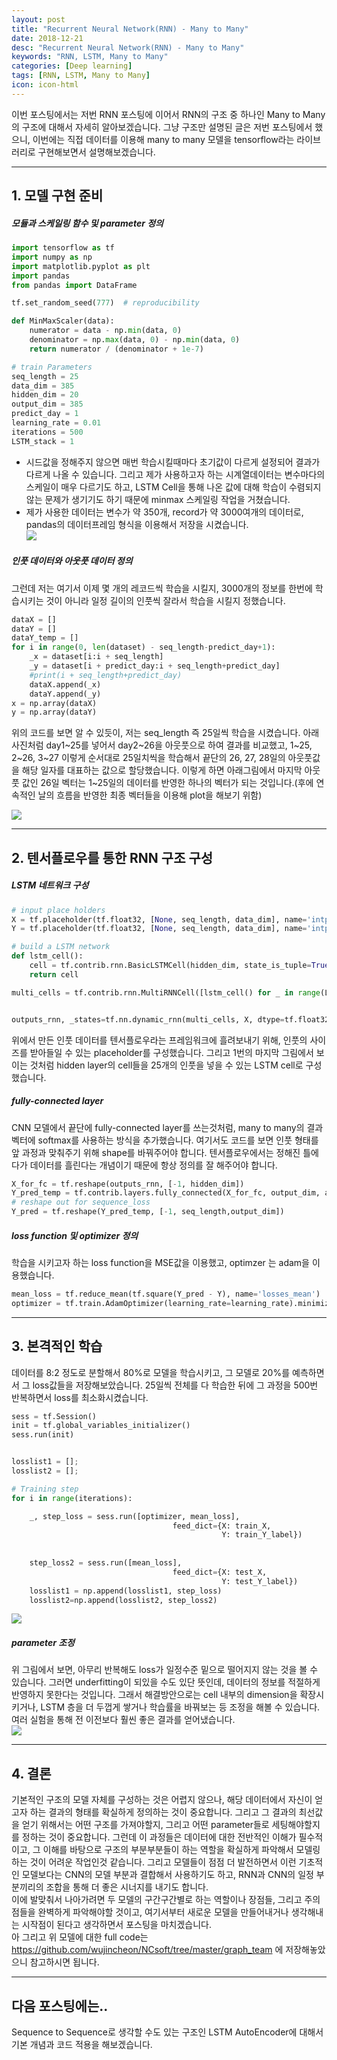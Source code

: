 ```yaml
---
layout: post
title: "Recurrent Neural Network(RNN) - Many to Many"
date: 2018-12-21 
desc: "Recurrent Neural Network(RNN) - Many to Many"
keywords: "RNN, LSTM, Many to Many"
categories: [Deep learning]
tags: [RNN, LSTM, Many to Many]
icon: icon-html
---
```


이번 포스팅에서는 저번 RNN 포스팅에 이어서 RNN의 구조 중 하나인 Many to Many의 구조에 대해서 자세히 알아보겠습니다. 그냥 구조만 설명된 글은 저번 포스팅에서 했으니, 이번에는 직접 데이터를 이용해 many to many 모델을 tensorflow라는 라이브러리로 구현해보면서 설명해보겠습니다.  

---

## 1. 모델 구현 준비  
##### 모듈과 스케일링 함수 및 parameter 정의
```python
import tensorflow as tf
import numpy as np
import matplotlib.pyplot as plt
import pandas
from pandas import DataFrame

tf.set_random_seed(777)  # reproducibility 

def MinMaxScaler(data):
    numerator = data - np.min(data, 0)
    denominator = np.max(data, 0) - np.min(data, 0)
    return numerator / (denominator + 1e-7)

# train Parameters
seq_length = 25
data_dim = 385
hidden_dim = 20
output_dim = 385
predict_day = 1
learning_rate = 0.01
iterations = 500
LSTM_stack = 1
```
- 시드값을 정해주지 않으면 매번 학습시킬때마다 초기값이 다르게 설정되어 결과가 다르게 나올 수 있습니다. 그리고 제가 사용하고자 하는 시계열데이터는 변수마다의 스케일이 매우 다르기도 하고, LSTM Cell을 통해 나온 값에 대해 학습이 수렴되지 않는 문제가 생기기도 하기 때문에 minmax 스케일링 작업을 거쳤습니다.  
- 제가 사용한 데이터는 변수가 약 350개, record가 약 3000여개의 데이터로, pandas의 데이터프레임 형식을 이용해서 저장을 시켰습니다.  
![](https://i.imgur.com/vj9BZ7l.png?1)  

##### 인풋 데이터와 아웃풋 데이터 정의
그런데 저는 여기서 이제 몇 개의 레코드씩 학습을 시킬지, 3000개의 정보를 한번에 학습시키는 것이 아니라 일정 길이의 인풋씩 잘라서 학습을 시킬지 정했습니다. 

```python
dataX = []
dataY = []
dataY_temp = []
for i in range(0, len(dataset) - seq_length-predict_day+1):
    _x = dataset[i:i + seq_length]
    _y = dataset[i + predict_day:i + seq_length+predict_day]
    #print(i + seq_length+predict_day)
    dataX.append(_x)
    dataY.append(_y)
x = np.array(dataX)
y = np.array(dataY)
```
위의 코드를 보면 알 수 있듯이, 저는 seq_length 즉 25일씩 학습을 시켰습니다. 아래 사진처럼 day1~25를 넣어서 day2~26을 아웃풋으로 하여 결과를 비교했고, 1~25, 2~26, 3~27 이렇게 순서대로 25일치씩을 학습해서 끝단의 26, 27, 28일의 아웃풋값을 해당 일자를 대표하는 값으로 할당했습니다. 이렇게 하면 아래그림에서 마지막 아웃풋 값인 26일 벡터는 1~25일의 데이터를 반영한 하나의 벡터가 되는 것입니다.(후에 연속적인 날의 흐름을 반영한 최종 벡터들을 이용해 plot을 해보기 위함)  

![](https://i.imgur.com/u3EB8BX.png?1)
 
---

## 2. 텐서플로우를 통한 RNN 구조 구성  
##### LSTM 네트워크 구성  
```python
# input place holders
X = tf.placeholder(tf.float32, [None, seq_length, data_dim], name='intput_X')
Y = tf.placeholder(tf.float32, [None, seq_length, data_dim], name='intput_Y')

# build a LSTM network
def lstm_cell():
    cell = tf.contrib.rnn.BasicLSTMCell(hidden_dim, state_is_tuple=True) 
    return cell

multi_cells = tf.contrib.rnn.MultiRNNCell([lstm_cell() for _ in range(LSTM_stack)], state_is_tuple=True)


outputs_rnn, _states=tf.nn.dynamic_rnn(multi_cells, X, dtype=tf.float32)
```
위에서 만든 인풋 데이터를 텐서플로우라는 프레임워크에 흘려보내기 위해, 인풋의 사이즈를 받아들일 수 있는 placeholder를 구성했습니다. 그리고 1번의 마지막 그림에서 보이는 것처럼 hidden layer의 cell들을 25개의 인풋을 넣을 수 있는 LSTM cell로 구성했습니다.
  

##### fully-connected layer  
CNN 모델에서 끝단에 fully-connected layer를 쓰는것처럼, many to many의 결과 벡터에 softmax를 사용하는 방식을 추가했습니다. 여기서도 코드를 보면 인풋 형태를 앞 과정과 맞춰주기 위해 shape를 바꿔주어야 합니다. 텐서플로우에서는 정해진 틀에다가 데이터를 흘린다는 개념이기 때문에 항상 정의를 잘 해주어야 합니다.
```python
X_for_fc = tf.reshape(outputs_rnn, [-1, hidden_dim])
Y_pred_temp = tf.contrib.layers.fully_connected(X_for_fc, output_dim, activation_fn=None)  
# reshape out for sequence_loss
Y_pred = tf.reshape(Y_pred_temp, [-1, seq_length,output_dim])
```

##### loss function 및 optimizer 정의
학습을 시키고자 하는 loss function을 MSE값을 이용했고, optimzer 는 adam을 이용했습니다.
```python
mean_loss = tf.reduce_mean(tf.square(Y_pred - Y), name='losses_mean')  # mean of the squares
optimizer = tf.train.AdamOptimizer(learning_rate=learning_rate).minimize(mean_loss)
```
---

## 3. 본격적인 학습  
데이터를 8:2 정도로 분할해서 80%로 모델을 학습시키고, 그 모델로 20%를 예측하면서 그 loss값들을 저장해보았습니다. 25일씩 전체를 다 학습한 뒤에 그 과정을 500번 반복하면서 loss를 최소화시켰습니다.
```python 
sess = tf.Session()
init = tf.global_variables_initializer()
sess.run(init)


losslist1 = [];
losslist2 = [];

# Training step       
for i in range(iterations):

    _, step_loss = sess.run([optimizer, mean_loss], 
                                    feed_dict={X: train_X, 
                                               Y: train_Y_label})
   
    
    step_loss2 = sess.run([mean_loss], 
                                    feed_dict={X: test_X, 
                                               Y: test_Y_label})
    losslist1 = np.append(losslist1, step_loss)
    losslist2=np.append(losslist2, step_loss2)
```    
![](https://i.imgur.com/7cYHIw8.png)  
##### parameter 조정  
위 그림에서 보면, 아무리 반복해도 loss가 일정수준 밑으로 떨어지지 않는 것을 볼 수 있습니다. 그러면 underfitting이 되있을 수도 있단 뜻인데, 데이터의 정보를 적절하게 반영하지 못한다는 것입니다. 그래서 해결방안으로는 cell 내부의 dimension을 확장시키거나, LSTM 층을 더 두껍게 쌓거나 학습률을 바꿔보는 등 조정을 해볼 수 있습니다. 여러 실험을 통해 전 이전보다 훨씬 좋은 결과를 얻어냈습니다.  
![](https://i.imgur.com/RkMyijm.png)

---

## 4. 결론  
기본적인 구조의 모델 자체를 구성하는 것은 어렵지 않으나, 해당 데이터에서 자신이 얻고자 하는 결과의 형태를 확실하게 정의하는 것이 중요합니다. 그리고 그 결과의 최선값을 얻기 위해서는 어떤 구조를 가져야할지, 그리고 어떤 parameter들로 세팅해야할지를 정하는 것이 중요합니다. 그런데 이 과정들은 데이터에 대한 전반적인 이해가 필수적이고, 그 이해를 바탕으로 구조의 부분부분들이 하는 역할을 확실하게 파악해서 모델링하는 것이 어려운 작업인것 같습니다. 그리고 모델들이 점점 더 발전하면서 이런 기초적인 모델보다는 CNN의 모델 부분과 결합해서 사용하기도 하고, RNN과 CNN의 일정 부분끼리의 조합을 통해 더 좋은 시너지를 내기도 합니다.  
이에 발맞춰서 나아가려면 두 모델의 구간구간별로 하는 역할이나 장점들, 그리고 주의점들을 완벽하게 파악해야할 것이고, 여기서부터 새로운 모델을 만들어내거나 생각해내는 시작점이 된다고 생각하면서 포스팅을 마치겠습니다.  
아 그리고 위 모델에 대한 full code는 https://github.com/wujincheon/NCsoft/tree/master/graph_team 에 저장해놓았으니 참고하시면 됩니다.

---

## 다음 포스팅에는..

Sequence to Sequence로 생각할 수도 있는 구조인 LSTM AutoEncoder에 대해서 기본 개념과 코드 적용을 해보겠습니다.
